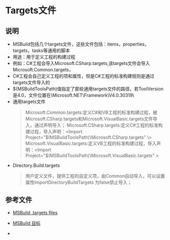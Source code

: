 # Targets文件

## 说明

- MSBuild包括几个targets文件，这些文件包括：items，properties，targets，tasks等通用的脚本
- 用途：用于定义工程的构建过程
- 例如：C#工程会导入Microsoft.CSharp.targets,该targets文件会导入Microsoft.Common.targets，
- C#工程会自己定义工程的项和属性，但是C#工程的标准构建规则是通过targets文件导入的
- $(MSBuildToolsPath)值指定了那些通用targets文件的路径，若ToolVersion是4.0，文件位置在<WindowsInstallationPath>\Microsoft.NET\Framework\V4.0.30319\
- 通用targets文件
  > Microsoft.Common.targets:定义C#和VB工程的标准构建过程，被Microsoft.CSharp.targets和Microsoft.VisualBasic.targets文件导入，通过<Import Project="Microsoft.Common.targets" />声明导入；
  > Microsoft.CSharp.targets:定义C#工程的标准构建过程，导入声明：<Import Project="$(MSBuildToolsPath)\Microsoft.CSharp.targets" \>
  > Microsoft.VisualBasic.targets:定义VB工程的标准构建过程，导入声明：<Import Project="$(MSBuildToolsPath)\Microsoft.VisualBasic.targets" \>
- Directory.Build.targets
  > 用户定义文件，提供工程的自定义项，由Common自动导入，可以设置属性ImportDirectoryBuildTargets 为false禁止导入；







## 参考文件

- [MSBuild .targets files](https://docs.microsoft.com/zh-cn/visualstudio/msbuild/msbuild-dot-targets-files?view=vs-2017)

- [MSBuild 目标](https://docs.microsoft.com/zh-cn/visualstudio/msbuild/msbuild-targets?view=vs-2017)

- 